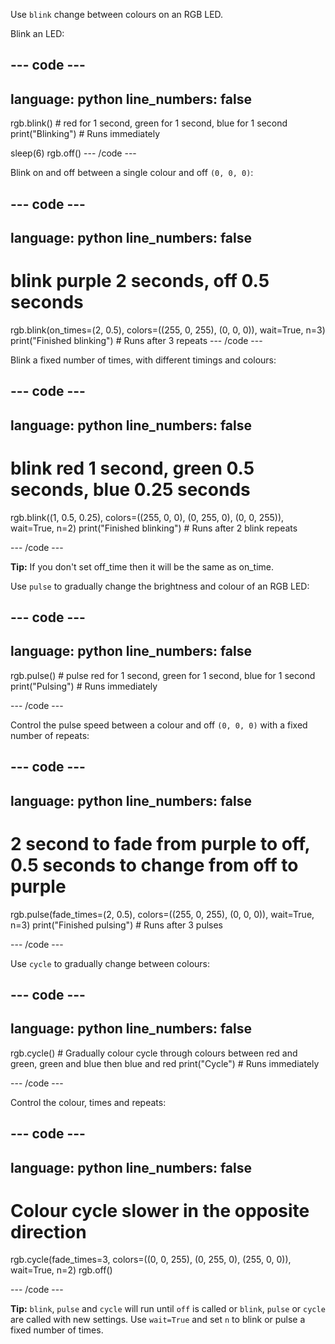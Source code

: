 Use `blink` change between colours on an RGB LED. 

Blink an LED:  

--- code ---
---
language: python
line_numbers: false
---
rgb.blink() # red for 1 second, green for 1 second, blue for 1 second
print("Blinking") # Runs immediately

sleep(6)
rgb.off()
--- /code ---

Blink on and off between a single colour and off `(0, 0, 0)`:

--- code ---
---
language: python
line_numbers: false
---
# blink purple 2 seconds, off 0.5 seconds
rgb.blink(on_times=(2, 0.5), colors=((255, 0, 255), (0, 0, 0)), wait=True, n=3)
print("Finished blinking") # Runs after 3 repeats
--- /code ---

Blink a fixed number of times, with different timings and colours:

--- code ---
---
language: python
line_numbers: false
---
# blink red 1 second, green 0.5 seconds, blue 0.25 seconds
rgb.blink((1, 0.5, 0.25), colors=((255, 0, 0), (0, 255, 0), (0, 0, 255)), wait=True, n=2)
print("Finished blinking") # Runs after 2 blink repeats

--- /code ---

**Tip:** If you don't set off_time then it will be the same as on_time. 

Use `pulse` to gradually change the brightness and colour of an RGB LED:

--- code ---
---
language: python
line_numbers: false
---
rgb.pulse() # pulse red for 1 second, green for 1 second, blue for 1 second
print("Pulsing") # Runs immediately

--- /code ---

Control the pulse speed between a colour and off `(0, 0, 0)` with a fixed number of repeats:

--- code ---
---
language: python
line_numbers: false
---
# 2 second to fade from purple to off, 0.5 seconds to change from off to purple 
rgb.pulse(fade_times=(2, 0.5), colors=((255, 0, 255), (0, 0, 0)), wait=True, n=3)
print("Finished pulsing") # Runs after 3 pulses

--- /code ---

Use `cycle` to gradually change between colours:

--- code ---
---
language: python
line_numbers: false
---
rgb.cycle() # Gradually colour cycle through colours between red and green, green and blue then blue and red
print("Cycle") # Runs immediately 

--- /code ---

Control the colour, times and repeats:

--- code ---
---
language: python
line_numbers: false
---
# Colour cycle slower in the opposite direction
rgb.cycle(fade_times=3, colors=((0, 0, 255), (0, 255, 0), (255, 0, 0)), wait=True, n=2)
rgb.off()

--- /code ---

**Tip:** `blink`, `pulse` and `cycle` will run until `off` is called or `blink`, `pulse` or `cycle` are called with new settings. Use `wait=True` and set `n` to blink or pulse a fixed number of times. 
